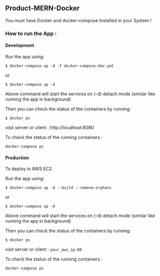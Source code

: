 ## Product-MERN-Docker

You must have Docker  and docker-compose Installed in your System !

### How to run the App :

#### Development

Run the app using:

`$ docker-compose up -d -f docker-compose-dev.yml`

or

`$ docker-compose up -d`

Above command will start the services on (-d) detach mode (similar like running the app in background)

Then you can check the status of the containers by running:

`$ docker ps`

visit server or client : http://localhost:8080

To check the status of the running containers :

`docker-compose ps`


#### Production

To deploy in AWS EC2

Run the app using:

`$ docker-compose up -d --build --remove-orphans`

or

`$ docker-compose up -d`

Above command will start the services on (-d) detach mode (similar like running the app in background)

Then you can check the status of the containers by running:

`$ docker ps`

visit server or client : `your_aws_ip:80`

To check the status of the running containers :

`docker-compose ps`

